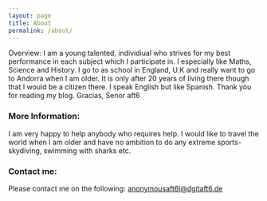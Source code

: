 ```yaml
---
layout: page
title: About
permalink: /about/
---
```


Overview: I am a young talented, individiual who strives for my best performance in each subject which I participate in. I especially like Maths, Science and History. I go to as school in England, U.K and really want to go to Andorra when I am older. It is only after 20 years of living there though that I would be a citizen there.
I speak English but like Spanish. Thank you for reading my blog.
Gracias,
Senor aft6

### More Information:

I am very happy to help anybody who requires help. I would like to travel the world when I am older and have no ambition to do any extreme sports- skydiving, swimming with sharks etc.

### Contact me:

Please contact me on the following: [anonymousaft6l@dgitaft6.de](mailto:email@domain.com)
